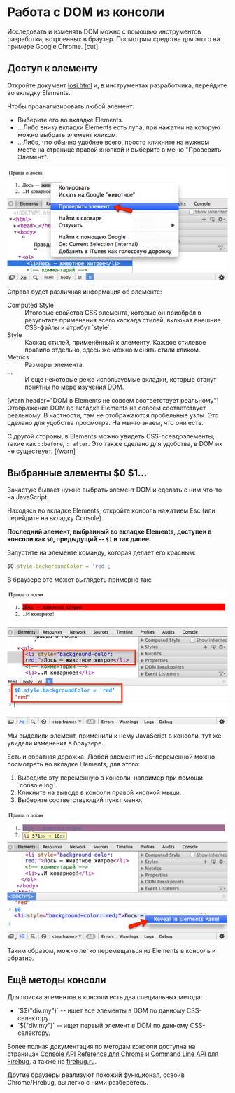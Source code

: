 # Работа с DOM из консоли

Исследовать и изменять DOM можно с помощью инструментов разработки, встроенных в браузер. Посмотрим средства для этого на примере Google Chrome.
[cut]

## Доступ к элементу

Откройте документ [losi.html](losi.html) и, в инструментах разработчика, перейдите во вкладку Elements.

Чтобы проанализировать любой элемент:
<ul>
<li>Выберите его во вкладке Elements.</li>
<li>...Либо внизу вкладки Elements есть лупа, при нажатии на которую можно выбрать элемент кликом.</li>
<li>...Либо, что обычно удобнее всего, просто кликните на нужном месте на странице правой кнопкой и выберите в меню "Проверить Элемент".</li>
</ul>

<img src="1.png">

Справа будет различная информация об элементе:
<dl>
<dt>Computed Style</dt>
<dd>Итоговые свойства CSS элемента, которые он приобрёл в результате применения всего каскада стилей, включая внешние CSS-файлы и атрибут `style`.</dd>
<dt>Style</dt>
<dd>Каскад стилей, применённый к элементу. Каждое стилевое правило отдельно, здесь же можно менять стили кликом.</dd>
<dt>Metrics</dt>
<dd>Размеры элемента.</dd>
<dt>...</dt>
<dd>И еще некоторые реже используемые вкладки, которые станут понятны по мере изучения DOM.</dd>
</dl>

[warn header="DOM в Elements не совсем соответствует реальному"]
Отображение DOM во вкладке Elements не совсем соответствует реальному. В частности, там не отображаются пробельные узлы. Это сделано для удобства просмотра. На мы-то знаем, что они есть. 

С другой стороны, в Elements можно увидеть CSS-псевдоэлементы, такие как `::before`, `::after`. Это также сделано для удобства, в DOM их не существует.
[/warn]


## Выбранные элементы $0 $1...

Зачастую бывает нужно выбрать элемент DOM и сделать с ним что-то на JavaScript. 

Находясь во вкладке Elements, откройте консоль нажатием Esc (или перейдите на вкладку Console).

**Последний элемент, выбранный во вкладке Elements, доступен в консоли как `$0`, предыдущий -- `$1` и так далее.**

Запустите на элементе команду, которая делает его красным:

```js
$0.style.backgroundColor = 'red';
```

В браузере это может выглядеть примерно так:

<img src="2.png">

Мы выделили элемент, применили к нему JavaScript в консоли, тут же увидели изменения в браузере.

Есть и обратная дорожка. Любой элемент из JS-переменной можно посмотреть во вкладке Elements, для этого:

<ol>
<li>Выведите эту переменную в консоли, например при помощи `console.log`.</li>
<li>Кликните на выводе в консоли правой кнопкой мыши.</li>
<li>Выберите соответствующий пункт меню.</li>
</ol>

<img src="3.png">

Таким образом, можно легко перемещаться из Elements в консоль и обратно.

## Ещё методы консоли

Для поиска элементов в консоли есть два специальных метода:
<ul>
<li>`$$("div.my")` -- ищет все элементы в DOM по данному CSS-селектору.</li>
<li>`$("div.my")` -- ищет первый элемент в DOM по данному CSS-селектору.</li>
</ul>

Более полная документация по методам консоли доступна на страницах [Console API Reference для Chrome](https://developers.google.com/chrome-developer-tools/docs/console-api) и [Command Line API для Firebug](https://getfirebug.com/wiki/index.php/Command_Line_API), а также на [firebug.ru](http://firebug.ru).

Другие браузеры реализуют похожий функционал, освоив Chrome/Firebug, вы легко с ними разберётесь.
